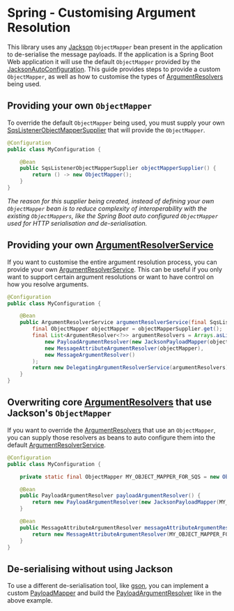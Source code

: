 # Spring - Customising Argument Resolution

This library uses any [Jackson](https://github.com/FasterXML/jackson) `ObjectMapper` bean present in the application to de-serialise the message payloads.
If the application is a Spring Boot Web application it will use the default `ObjectMapper` provided by
the [JacksonAutoConfiguration](https://github.com/spring-projects/spring-boot/blob/master/spring-boot-project/spring-boot-autoconfigure/src/main/java/org/springframework/boot/autoconfigure/jackson/JacksonAutoConfiguration.java).
This guide provides steps to provide a custom `ObjectMapper`, as well as how to customise the types
of [ArgumentResolvers](../../../api/src/main/java/com/jashmore/sqs/argument/ArgumentResolver.java) being used.

## Providing your own `ObjectMapper`

To override the default `ObjectMapper` being used, you must supply your
own [SqsListenerObjectMapperSupplier](../../../spring/spring-core/src/main/java/com/jashmore/sqs/spring/jackson/SqsListenerObjectMapperSupplier.java) that
will provide the `ObjectMapper`.

```java
@Configuration
public class MyConfiguration {

    @Bean
    public SqsListenerObjectMapperSupplier objectMapperSupplier() {
        return () -> new ObjectMapper();
    }
}

```

_The reason for this supplier being created, instead of defining your own `ObjectMapper` bean is to reduce complexity of interoperability
with the existing `ObjectMappers`, like the Spring Boot auto configured `ObjectMapper` used for HTTP serialisation and de-serialisation._

## Providing your own [ArgumentResolverService](../../../api/src/main/java/com/jashmore/sqs/argument/ArgumentResolverService.java)

If you want to customise the entire argument resolution process, you can provide your
own [ArgumentResolverService](../../../api/src/main/java/com/jashmore/sqs/argument/ArgumentResolverService.java). This can be useful if you only want
to support certain argument resolutions or want to have control on how you resolve arguments.

```java
@Configuration
public class MyConfiguration {

    @Bean
    public ArgumentResolverService argumentResolverService(final SqsListenerObjectMapperSupplier objectMapperSupplier) {
        final ObjectMapper objectMapper = objectMapperSupplier.get();
        final List<ArgumentResolver<?>> argumentResolvers = Arrays.asList(
            new PayloadArgumentResolver(new JacksonPayloadMapper(objectMapper)),
            new MessageAttributeArgumentResolver(objectMapper),
            new MessageArgumentResolver()
        );
        return new DelegatingArgumentResolverService(argumentResolvers);
    }
}

```

## Overwriting core [ArgumentResolvers](../../../api/src/main/java/com/jashmore/sqs/argument/ArgumentResolver.java) that use Jackson's `ObjectMapper`

If you want to override the [ArgumentResolvers](../../../api/src/main/java/com/jashmore/sqs/argument/ArgumentResolver.java) that use an `ObjectMapper`,
you can supply those resolvers as beans to auto configure them into
the default [ArgumentResolverService](../../../api/src/main/java/com/jashmore/sqs/argument/ArgumentResolverService.java).

```java
@Configuration
public class MyConfiguration {

    private static final ObjectMapper MY_OBJECT_MAPPER_FOR_SQS = new ObjectMapper();

    @Bean
    public PayloadArgumentResolver payloadArgumentResolver() {
        return new PayloadArgumentResolver(new JacksonPayloadMapper(MY_OBJECT_MAPPER_FOR_SQS));
    }

    @Bean
    public MessageAttributeArgumentResolver messageAttributeArgumentResolver() {
        return new MessageAttributeArgumentResolver(MY_OBJECT_MAPPER_FOR_SQS);
    }
}

```

## De-serialising without using Jackson

To use a different de-serialisation tool, like [gson](https://github.com/google/gson), you can implement a
custom [PayloadMapper](../../../core/src/main/java/com/jashmore/sqs/argument/payload/mapper/PayloadMapper.java) and build
the [PayloadArgumentResolver](../../../core/src/main/java/com/jashmore/sqs/argument/payload/PayloadArgumentResolver.java) like in the above example.
